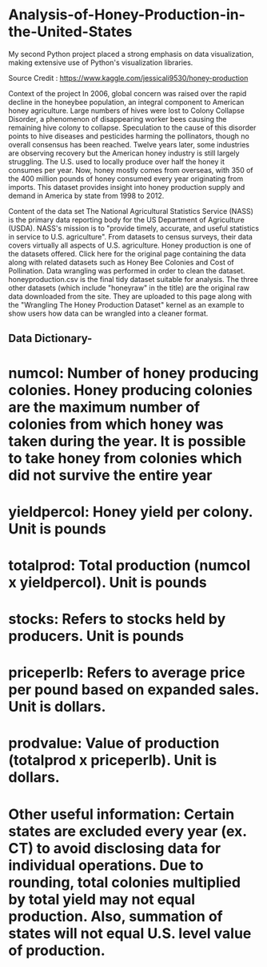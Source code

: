 # Analysis-of-Honey-Production-in-the-United-States
My second Python project placed a strong emphasis on data visualization, making extensive use of Python's visualization libraries.

Source Credit : https://www.kaggle.com/jessicali9530/honey-production

Context of the project 
In 2006, global concern was raised over the rapid decline in the honeybee population, an integral component to American honey agriculture. Large numbers of hives were lost to Colony Collapse Disorder, a phenomenon of disappearing worker bees causing the remaining hive colony to collapse. Speculation to the cause of this disorder points to hive diseases and pesticides harming the pollinators, though no overall consensus has been reached. Twelve years later, some industries are observing recovery but the American honey industry is still largely struggling. The U.S. used to locally produce over half the honey it consumes per year. Now, honey mostly comes from overseas, with 350 of the 400 million pounds of honey consumed every year originating from imports. This dataset provides insight into honey production supply and demand in America by state from 1998 to 2012.

Content of the data set
The National Agricultural Statistics Service (NASS) is the primary data reporting body for the US Department of Agriculture (USDA). NASS's mission is to "provide timely, accurate, and useful statistics in service to U.S. agriculture". From datasets to census surveys, their data covers virtually all aspects of U.S. agriculture. Honey production is one of the datasets offered. Click here for the original page containing the data along with related datasets such as Honey Bee Colonies and Cost of Pollination. Data wrangling was performed in order to clean the dataset. honeyproduction.csv is the final tidy dataset suitable for analysis. The three other datasets (which include "honeyraw" in the title) are the original raw data downloaded from the site. They are uploaded to this page along with the "Wrangling The Honey Production Dataset" kernel as an example to show users how data can be wrangled into a cleaner format.

## Data Dictionary-
# numcol: Number of honey producing colonies. Honey producing colonies are the maximum number of colonies from which honey was taken during the year. It is possible to take honey from colonies which did not survive the entire year
# yieldpercol: Honey yield per colony. Unit is pounds
# totalprod: Total production (numcol x yieldpercol). Unit is pounds
# stocks: Refers to stocks held by producers. Unit is pounds
# priceperlb: Refers to average price per pound based on expanded sales. Unit is dollars.
# prodvalue: Value of production (totalprod x priceperlb). Unit is dollars.
# Other useful information: Certain states are excluded every year (ex. CT) to avoid disclosing data for individual operations. Due to rounding, total colonies multiplied by total yield may not equal production. Also, summation of states will not equal U.S. level value of production.

